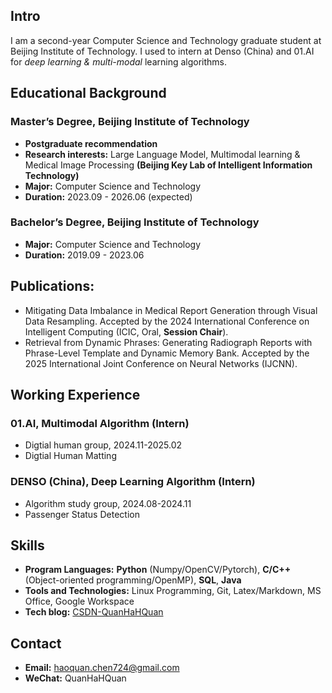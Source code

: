 ## Intro
I am a second-year Computer Science and Technology graduate student at Beijing Institute of Technology. I used to intern at Denso (China) and 01.AI for *deep learning & multi-modal* learning algorithms. 

## Educational Background
### Master’s Degree, Beijing Institute of Technology
- **Postgraduate recommendation** 
- **Research interests:** Large Language Model, Multimodal learning & Medical Image Processing **(Beijing Key Lab of Intelligent Information Technology)**
- **Major:** Computer Science and Technology
- **Duration:** 2023.09 - 2026.06 (expected)

### Bachelor’s Degree, Beijing Institute of Technology
- **Major:** Computer Science and Technology
- **Duration:** 2019.09 - 2023.06
  
## Publications:
- Mitigating Data Imbalance in Medical Report Generation through Visual Data Resampling. Accepted by the 2024 International Conference on Intelligent Computing (ICIC, Oral, **Session Chair**).
- Retrieval from Dynamic Phrases: Generating Radiograph Reports with Phrase-Level Template and Dynamic Memory Bank. Accepted by the 2025 International Joint Conference on Neural Networks (IJCNN).

## Working Experience

### 01.AI, Multimodal Algorithm (Intern)
- Digtial human group, 2024.11-2025.02
- Digtial Human Matting 

### DENSO (China), Deep Learning Algorithm (Intern)
- Algorithm study group, 2024.08-2024.11
- Passenger Status Detection

## Skills
- **Program Languages:** **Python** (Numpy/OpenCV/Pytorch), **C/C++** (Object-oriented programming/OpenMP), **SQL**, **Java**
- **Tools and Technologies:** Linux Programming, Git, Latex/Markdown, MS Office, Google Workspace
- **Tech blog:** [CSDN-QuanHaHQuan](https://blog.csdn.net/c_h_q_)

## Contact
- **Email:** haoquan.chen724@gmail.com
- **WeChat:** QuanHaHQuan

